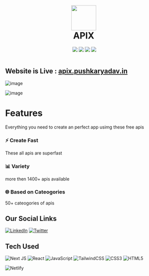 <div align="center">
 <h1> <img src="https://apix.pushkaryadav.in/logo.png" width="80px"><br/>APIX</h1>
 <a href="https://www.buymeacoffee.com/pushkarydv" target="_blank"><img alt="" src="https://img.shields.io/badge/Buy%20Me%20a%20Coffee-ffdd00?style=flat-square&logo=buy-me-a-coffee&logoColor=black" style="vertical-align:center" /></a>
 <img src="https://img.shields.io/npm/v/npm?style=flat-square"/>
 <img src="https://img.shields.io/website?style=flat-square&url=https%3A%2F%2Fapix.pushkaryadav.in/"/> 
 <img src="https://img.shields.io/badge/License-GPL%20v3-brightgreen?style=flat-square"/>
 <img src="https://img.shields.io/github/languages/code-size/pushkarydv/apix?logo=github&style=flat-square"/>
</div>
<br/>

## Website is Live : [apix.pushkaryadav.in](https://apix.pushkaryadav.in/)
![image](https://user-images.githubusercontent.com/96358784/174392885-95afb826-bfc4-485d-86ba-423ec31c9255.png)

![image](https://user-images.githubusercontent.com/96358784/174392709-47f0dc81-17e6-4ebc-bd93-0ca28a16c46a.png)

# Features
Everything you need to create an perfect app usimg these free apis 

### ⚡ Create Fast

These all apis are superfast 

### 📊 Variety

more then 1400+ apis available

### 🌐 Based on Cateogories

 50+ cateogories of apis

## Our Social Links

[![LinkedIn](https://img.shields.io/badge/linkedin-%230077B5.svg?style=normal&logo=linkedin&logoColor=white)](https://www.linkedin.com/in/pushkarydv/)
[![Twitter](https://img.shields.io/badge/Twitter-%231DA1F2.svg?style=normal&logo=Twitter&logoColor=white)](https://twitter.com/pushkaryadav_/)

## Tech Used

![Next JS ](https://img.shields.io/badge/Next-black?logo=next.js&logoColor=white&style=for-the-badge)
![React](https://img.shields.io/badge/react-%2320232a.svg?style=for-the-badge&logo=react&logoColor=%2361DAFB)
![JavaScript](https://img.shields.io/badge/javascript-%23323330.svg?style=for-the-badge&logo=javascript&logoColor=%23F7DF1E)
![TailwindCSS](https://img.shields.io/badge/tailwindcss-%2338B2AC.svg?style=for-the-badge&logo=tailwind-css&logoColor=white)
![CSS3](https://img.shields.io/badge/css3-%231572B6.svg?style=for-the-badge&logo=css3&logoColor=white)
![HTML5](https://img.shields.io/badge/html5-%23E34F26.svg?style=for-the-badge&logo=html5&logoColor=white)

![Netlify](https://img.shields.io/badge/netlify-%23000000.svg?style=for-the-badge&logo=netlify&logoColor=white)
